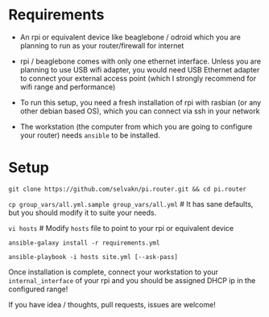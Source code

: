 Requirements
============

* An rpi or equivalent device like beaglebone / odroid which you are planning to run as your router/firewall for internet

* rpi / beaglebone comes with only one ethernet interface. Unless you are planning to use USB wifi adapter, you would need USB Ethernet adapter to connect your external access point (which I strongly recommend for wifi range and performance)

* To run this setup, you need a fresh installation of rpi with rasbian (or any other debian based OS), which you can connect via ssh in your network

* The workstation (the computer from which you are going to configure your router) needs `ansible` to be installed.



Setup
=====

`git clone https://github.com/selvakn/pi.router.git && cd pi.router`

`cp group_vars/all.yml.sample group_vars/all.yml`
\# It has sane defaults, but you should modify it to suite your needs.

`vi hosts`
\# Modify `hosts` file to point to your rpi or equivalent device

`ansible-galaxy install -r requirements.yml`

`ansible-playbook -i hosts site.yml [--ask-pass]`

Once installation is complete, connect your workstation to your `internal_interface` of your rpi and you should be assigned DHCP ip in the configured range!


If you have idea / thoughts, pull requests, issues are welcome!
